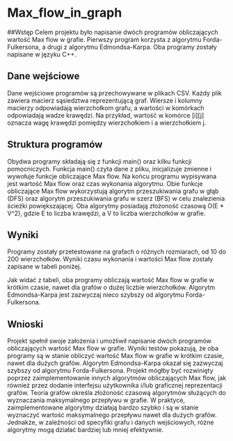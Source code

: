 # Max_flow_in_graph

##Wstęp
Celem projektu było napisanie dwóch programów obliczających wartość Max flow w grafie. Pierwszy program korzysta z algorytmu Forda-Fulkersona, a drugi z algorytmu Edmondsa-Karpa. Oba programy zostały napisane w języku C++.
## Dane wejściowe
Dane wejściowe programów są przechowywane w plikach CSV. Każdy plik zawiera macierz sąsiedztwa reprezentującą graf. Wiersze i kolumny macierzy odpowiadają wierzchołkom grafu, a wartości w komórkach odpowiadają wadze krawędzi. Na przykład, wartość w komórce [i][j] oznacza wagę krawędzi pomiędzy wierzchołkiem i a wierzchołkiem j.
## Struktura programów
Obydwa programy składają się z funkcji main() oraz kilku funkcji pomocniczych.
Funkcja main() czyta dane z pliku, inicjalizuje zmienne i wywołuje funkcje obliczające Max flow. Na końcu programu wypisywana jest wartość Max flow oraz czas wykonania algorytmu.
Obie funkcje obliczające Max flow wykorzystują algorytm przeszukiwania grafu w głąb (DFS) oraz algorytm przeszukiwania grafu w szerz (BFS) w celu znalezienia ścieżki powiększającej. Oba algorytmy posiadają złożoność czasową O(E * V^2), gdzie E to liczba krawędzi, a V to liczba wierzchołków w grafie.
## Wyniki
Programy zostały przetestowane na grafach o różnych rozmiarach, od 10 do 200 wierzchołków. Wyniki czasu wykonania i wartości Max flow zostały zapisane w tabeli poniżej.
 
Jak widać z tabeli, oba programy obliczają wartość Max flow w grafie w krótkim czasie, nawet dla grafów o dużej liczbie wierzchołków. Algorytm Edmondsa-Karpa jest zazwyczaj nieco szybszy od algorytmu Forda-Fulkersona.
## Wnioski
Projekt spełnił swoje założenia i umożliwił napisanie dwóch programów obliczających wartość Max flow w grafie. Wyniki testów pokazują, że oba programy są w stanie obliczyć wartość Max flow w grafie w krótkim czasie, nawet dla dużych grafów. Algorytm Edmondsa-Karpa okazał się zazwyczaj szybszy od algorytmu Forda-Fulkersona. Projekt mógłby być rozwinięty poprzez zaimplementowanie innych algorytmów obliczających Max flow, jak również przez dodanie interfejsu użytkownika i/lub graficznej reprezentacji grafów.
Teoria grafów określa złożoność czasową algorytmów służących do wyznaczania maksymalnego przepływu w grafie. W praktyce, zaimplementowane algorytmy działają bardzo szybko i są w stanie wyznaczyć wartość maksymalnego przepływu nawet dla dużych grafów. Jednakże, w zależności od specyfiki grafu i danych wejściowych, różne algorytmy mogą działać bardziej lub mniej efektywnie.
